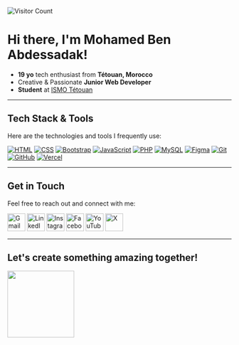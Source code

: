 ![Visitor Count](https://komarev.com/ghpvc/?username=med6ba&color=blue)
<h1>Hi there, I'm Mohamed Ben Abdessadak!</h1>

- **19 yo** tech enthusiast from **Tétouan, Morocco**
- Creative & Passionate **Junior Web Developer**
- **Student** at <a href="https://www.ismo.ma">ISMO Tétouan</a>

---

## Tech Stack & Tools
Here are the technologies and tools I frequently use:

<p>
  <!-- <img src="https://img.shields.io/badge/-%23E34F26.svg?logo=html5&logoColor=white" alt="HTML" width="40"/>
  <img src="https://img.shields.io/badge/CSS-1572B6?style=for-the-badge&logo=css3&logoColor=ffffff" alt="CSS" width="60" />
  <img src="https://img.shields.io/badge/-7952B3?logo=bootstrap&logoColor=fff" alt="Bootstrap" width="40"/>
  <img src="https://img.shields.io/badge/-F7DF1E?logo=javascript&logoColor=000" alt="JavaScript" width="40"/>
  <img src="https://img.shields.io/badge/-%23777BB4.svg?&logo=php&logoColor=white" alt="PHP" width="40"/>
  <img src="https://img.shields.io/badge/-4479A1?logo=mysql&logoColor=fff" alt="MySQL" width="40"/>
  <img src="https://img.shields.io/badge/-F24E1E?logo=figma&logoColor=white" alt="Figma" width="40"/>
  <img src="https://img.shields.io/badge/-F05032?logo=git&logoColor=fff" alt="Git" width="40"/>
  <img src="https://img.shields.io/badge/-%23121011.svg?logo=github&logoColor=white" alt="GitHub" width="40"/>
  <img src="https://img.shields.io/badge/-%23000000.svg?logo=vercel&logoColor=white" alt="Vercel" width="40"/> -->

  [![HTML](https://img.shields.io/badge/HTML-%23E34F26.svg?logo=html5&logoColor=white)](#)
  [![CSS](https://img.shields.io/badge/CSS-639?logo=css&logoColor=fff)](#)
  [![Bootstrap](https://img.shields.io/badge/Bootstrap-7952B3?logo=bootstrap&logoColor=fff)](#)
  [![JavaScript](https://img.shields.io/badge/JavaScript-F7DF1E?logo=javascript&logoColor=000)](#)
  [![PHP](https://img.shields.io/badge/php-%23777BB4.svg?&logo=php&logoColor=white)](#)
  [![MySQL](https://img.shields.io/badge/MySQL-4479A1?logo=mysql&logoColor=fff)](#)
  [![Figma](https://img.shields.io/badge/Figma-F24E1E?logo=figma&logoColor=white)](#)
	[![Git](https://img.shields.io/badge/Git-F05032?logo=git&logoColor=fff)](#)
  [![GitHub](https://img.shields.io/badge/GitHub-%23121011.svg?logo=github&logoColor=white)](#)
  [![Vercel](https://img.shields.io/badge/Vercel-%23000000.svg?logo=vercel&logoColor=white)](#)
</p>

<!--
[![HTML](https://img.shields.io/badge/-%23E34F26.svg?logo=html5&logoColor=white)](#)
[![CSS](https://img.shields.io/badge/-1572B6?logo=css3&logoColor=fff)](#)
[![Bootstrap](https://img.shields.io/badge/-7952B3?logo=bootstrap&logoColor=fff)](#)
[![Tailwind.css](https://img.shields.io/badge/-%2306B6D4.svg?logo=tailwind-css&logoColor=white)](#)
[![JavaScript](https://img.shields.io/badge/-F7DF1E?logo=javascript&logoColor=000)](#)
[![PHP](https://img.shields.io/badge/-%23777BB4.svg?&logo=php&logoColor=white)](#)
[![MySQL](https://img.shields.io/badge/-4479A1?logo=mysql&logoColor=fff)](#)
[![Figma](https://img.shields.io/badge/-F24E1E?logo=figma&logoColor=white)](#)
[![Git](https://img.shields.io/badge/-F05032?logo=git&logoColor=fff)](#)
[![GitHub](https://img.shields.io/badge/-%23121011.svg?logo=github&logoColor=white)](https://github.com/med6ba)
[![Vercel](https://img.shields.io/badge/-%23000000.svg?logo=vercel&logoColor=white)](#) -->

<!--
[![GitLab](https://img.shields.io/badge/GitLab-FC6D26?logo=gitlab&logoColor=fff)](https://gitlab.com/med6ba)
[![VS Code](https://custom-icon-badges.demolab.com/badge/VS%20Code-0078d7.svg?logo=vsc&logoColor=white)](#)
[![Linux](https://img.shields.io/badge/Linux-FCC624?logo=linux&logoColor=black)](#)
[![Canva](https://img.shields.io/badge/Canva-%2300C4CC.svg?&logo=Canva&logoColor=white)](#)
[![Netlify](https://img.shields.io/badge/Netlify-%23000000.svg?logo=netlify&logoColor=#00C7B7)](#)
[![Sass](https://img.shields.io/badge/Sass-C69?logo=sass&logoColor=fff)](#)
[![React.js](https://img.shields.io/badge/React.js-%2320232a.svg?logo=react&logoColor=%2361DAFB)](#)
[![NodeJS](https://img.shields.io/badge/Node.js-6DA55F?logo=node.js&logoColor=white)](#)
[![Next.js](https://img.shields.io/badge/Next.js-black?logo=next.js&logoColor=white)](#)
[![Vite](https://img.shields.io/badge/Vite-646CFF?logo=vite&logoColor=fff)](#)
[![WordPress](https://img.shields.io/badge/WordPress-%2321759B.svg?logo=wordpress&logoColor=white)](#)
![Elementor](https://img.shields.io/badge/Elementor-92003B?logo=elementor&logoColor=white)


[![Linux](https://img.shields.io/badge/Linux-FCC624?logo=linux&logoColor=black)](#)
[![Bash](https://img.shields.io/badge/Bash-4EAA25?logo=gnubash&logoColor=fff)](#)

<img src="https://img.shields.io/badge/-%2306B6D4.svg?logo=tailwind-css&logoColor=white" alt="Tailwind.css" width="40"/>

![Top Langs](https://github-readme-stats.vercel.app/api/top-langs/?username=med6ba&hide_progress=true&theme=dark)
-->

---

## Get in Touch
Feel free to reach out and connect with me:

<p>
  <a href="mailto:medba.dev@gmail.com"><img src="https://img.shields.io/badge/-D14836?logo=gmail&logoColor=white" alt="Gmail" width="40"/></a>
  <a href="https://linkedin.com/in/med6ba"><img src="https://custom-icon-badges.demolab.com/badge/-0A66C2?logo=linkedin-white&logoColor=fff" alt="LinkedIn" width="40"/></a>
  <!-- <a href="https://discord.gg/jtzbBmJDPA"><img src="https://img.shields.io/badge/-%235865F2.svg?&logo=discord&logoColor=white" alt="Discord" width="40"/></a> -->
  <a href="https://instagram.com/med6ba"><img src="https://img.shields.io/badge/-%23E4405F.svg?logo=Instagram&logoColor=white" alt="Instagram" width="40"/></a>
  <a href="https://facebook.com/med6ba"><img src="https://img.shields.io/badge/-%231877F2.svg?logo=Facebook&logoColor=white" alt="Facebook" width="40"/></a>
  <a href="https://www.youtube.com/@med6ba"><img src="https://img.shields.io/badge/-%23FF0000.svg?logo=YouTube&logoColor=white" alt="YouTube" width="40"/></a>
  <a href="https://x.com/med6ba"><img src="https://img.shields.io/badge/-%23000000.svg?logo=X&logoColor=white" alt="X" width="40"/></a>
</p>

<!-- [![Gmail](https://img.shields.io/badge/med6ba@gmail.com-D14836?logo=gmail&logoColor=white)](mailto:med6ba@gmail.com)
[![LinkedIn](https://custom-icon-badges.demolab.com/badge/LinkedIn-0A66C2?logo=linkedin-white&logoColor=fff)](https://linkedin.com/in/med6ba)
[![Discord](https://img.shields.io/badge/Discord-%235865F2.svg?&logo=discord&logoColor=white)](https://discord.gg/jtzbBmJDPA)
[![Instagram](https://img.shields.io/badge/Instagram-%23E4405F.svg?logo=Instagram&logoColor=white)](https://instagram.com/medba.dev)
[![Facebook](https://img.shields.io/badge/Facebook-%231877F2.svg?logo=Facebook&logoColor=white)](https://facebook.com/med6ba)
[![YouTube](https://img.shields.io/badge/YouTube-%23FF0000.svg?logo=YouTube&logoColor=white)](https://www.youtube.com/@med6ba)
[![X](https://img.shields.io/badge/X-%23000000.svg?logo=X&logoColor=white)](https://x.com/med6ba) -->

---

<h2>Let's create something amazing together!</h2>
<img src="https://media4.giphy.com/media/v1.Y2lkPTc5MGI3NjExazhkOXR0bDJlMWljODdxbmI5azUwN3prbHRvNjhjNmRwemM2MnQ0NiZlcD12MV9pbnRlcm5hbF9naWZfYnlfaWQmY3Q9Zw/CjmvTCZf2U3p09Cn0h/giphy.gif" width="150"/>
